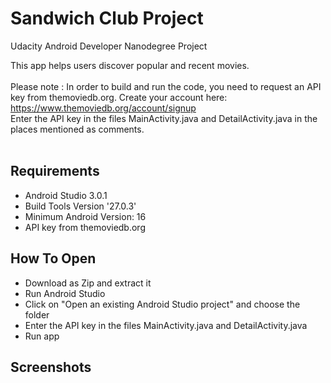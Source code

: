 # Sandwich Club Project
Udacity Android Developer Nanodegree Project

This app helps users discover popular and recent movies. </br></br>
Please note : In order to build and run the code, you need to request an API key from themoviedb.org. Create your account here:
https://www.themoviedb.org/account/signup </br>
Enter the API key in the files MainActivity.java and DetailActivity.java in the places mentioned as comments. </br></br>

## Requirements
- Android Studio 3.0.1
- Build Tools Version '27.0.3'
- Minimum Android Version: 16
- API key from themoviedb.org

## How To Open
- Download as Zip and extract it
- Run Android Studio
- Click on "Open an existing Android Studio project" and choose the folder
- Enter the API key in the files MainActivity.java and DetailActivity.java
- Run app

## Screenshots


